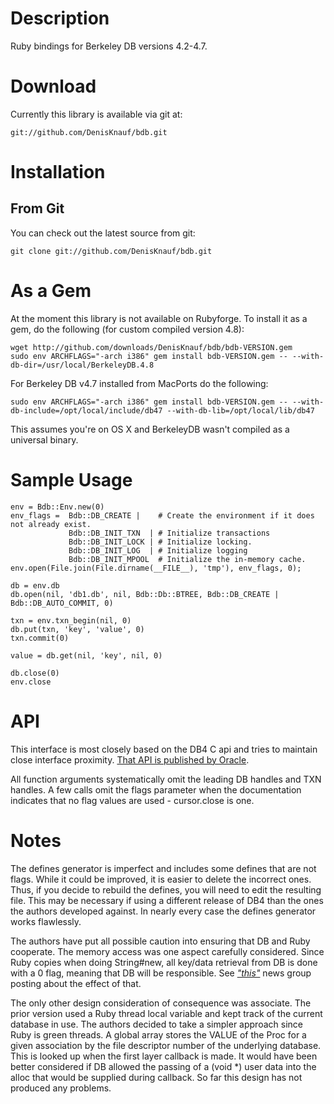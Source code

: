 Description
===

Ruby bindings for Berkeley DB versions 4.2-4.7.

Download
========

Currently this library is available via git at:

	git://github.com/DenisKnauf/bdb.git


Installation
============

From Git
--------

You can check out the latest source from git:

	git clone git://github.com/DenisKnauf/bdb.git

As a Gem
========

At the moment this library is not available on Rubyforge.  To install it as a
gem, do the following (for custom compiled version 4.8):

	wget http://github.com/downloads/DenisKnauf/bdb/bdb-VERSION.gem
	sudo env ARCHFLAGS="-arch i386" gem install bdb-VERSION.gem -- --with-db-dir=/usr/local/BerkeleyDB.4.8

For Berkeley DB v4.7 installed from MacPorts do the following:

	sudo env ARCHFLAGS="-arch i386" gem install bdb-VERSION.gem -- --with-db-include=/opt/local/include/db47 --with-db-lib=/opt/local/lib/db47

This assumes you're on OS X and BerkeleyDB wasn't compiled as a universal binary.

Sample Usage
============


	env = Bdb::Env.new(0)
	env_flags =  Bdb::DB_CREATE |    # Create the environment if it does not already exist.
	             Bdb::DB_INIT_TXN  | # Initialize transactions
	             Bdb::DB_INIT_LOCK | # Initialize locking.
	             Bdb::DB_INIT_LOG  | # Initialize logging
	             Bdb::DB_INIT_MPOOL  # Initialize the in-memory cache.
	env.open(File.join(File.dirname(__FILE__), 'tmp'), env_flags, 0);
	
	db = env.db
	db.open(nil, 'db1.db', nil, Bdb::Db::BTREE, Bdb::DB_CREATE | Bdb::DB_AUTO_COMMIT, 0)    

	txn = env.txn_begin(nil, 0)
	db.put(txn, 'key', 'value', 0)
	txn.commit(0)

	value = db.get(nil, 'key', nil, 0)

	db.close(0)
	env.close

API
===

This interface is most closely based on the DB4 C api and tries to maintain close 
interface proximity.
[That API is published by Oracle](http://www.oracle.com/technology/documentation/berkeley-db/db/api_reference/C/frame_main.html).

All function arguments systematically omit the leading DB handles and TXN handles.
A few calls omit the flags parameter when the documentation indicates that no
flag values are used - cursor.close is one.

Notes
=====

The defines generator is imperfect and includes some defines that are not
flags. While it could be improved, it is easier to delete the incorrect ones.
Thus, if you decide to rebuild the defines, you will need to edit the resulting
file. This may be necessary if using a different release of DB4 than the ones
the authors developed against.  In nearly every case the defines generator works
flawlessly.

The authors have put all possible caution into ensuring that DB and Ruby cooperate.
The memory access was one aspect carefully considered. Since Ruby copies
when doing String#new, all key/data retrieval from DB is done with a 0 flag,
meaning that DB will be responsible. See [*"this"*](http://groups.google.com/group/comp.databases.berkeley-db/browse_frm/thread/4f70a9999b64ce6a/c06b94692e3cbc41?tvc=1&q=dbt+malloc#c06b94692e3cbc41)
 news group posting about the effect of that.

The only other design consideration of consequence was associate. The prior
version used a Ruby thread local variable and kept track of the current
database in use. The authors decided to take a simpler approach since Ruby is green
threads. A global array stores the VALUE of the Proc for a given association
by the file descriptor number of the underlying database. This is looked
up when the first layer callback is made. It would have been better considered
if DB allowed the passing of a (void *) user data into the alloc that would
be supplied during callback. So far this design has not produced any problems.
